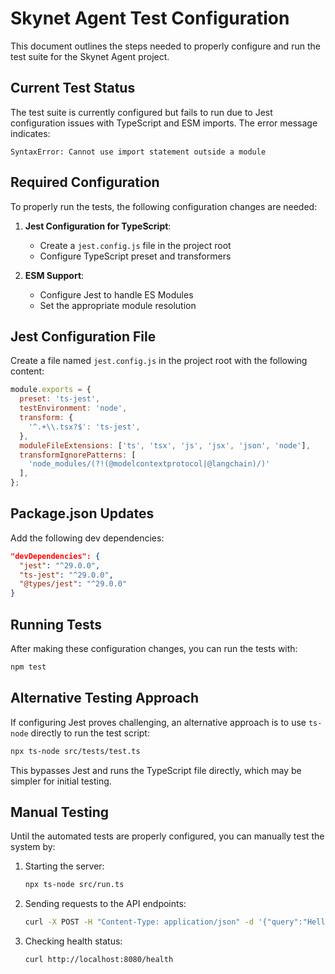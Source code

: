 # Skynet Agent Test Configuration

This document outlines the steps needed to properly configure and run the test suite for the Skynet Agent project.

## Current Test Status

The test suite is currently configured but fails to run due to Jest configuration issues with TypeScript and ESM imports. The error message indicates:

```
SyntaxError: Cannot use import statement outside a module
```

## Required Configuration

To properly run the tests, the following configuration changes are needed:

1. **Jest Configuration for TypeScript**:
   - Create a `jest.config.js` file in the project root
   - Configure TypeScript preset and transformers

2. **ESM Support**:
   - Configure Jest to handle ES Modules
   - Set the appropriate module resolution

## Jest Configuration File

Create a file named `jest.config.js` in the project root with the following content:

```javascript
module.exports = {
  preset: 'ts-jest',
  testEnvironment: 'node',
  transform: {
    '^.+\\.tsx?$': 'ts-jest',
  },
  moduleFileExtensions: ['ts', 'tsx', 'js', 'jsx', 'json', 'node'],
  transformIgnorePatterns: [
    'node_modules/(?!(@modelcontextprotocol|@langchain)/)'
  ],
};
```

## Package.json Updates

Add the following dev dependencies:

```json
"devDependencies": {
  "jest": "^29.0.0",
  "ts-jest": "^29.0.0",
  "@types/jest": "^29.0.0"
}
```

## Running Tests

After making these configuration changes, you can run the tests with:

```bash
npm test
```

## Alternative Testing Approach

If configuring Jest proves challenging, an alternative approach is to use `ts-node` directly to run the test script:

```bash
npx ts-node src/tests/test.ts
```

This bypasses Jest and runs the TypeScript file directly, which may be simpler for initial testing.

## Manual Testing

Until the automated tests are properly configured, you can manually test the system by:

1. Starting the server:
   ```bash
   npx ts-node src/run.ts
   ```

2. Sending requests to the API endpoints:
   ```bash
   curl -X POST -H "Content-Type: application/json" -d '{"query":"Hello, what can you do?"}' http://localhost:8080/query
   ```

3. Checking health status:
   ```bash
   curl http://localhost:8080/health
   ```
